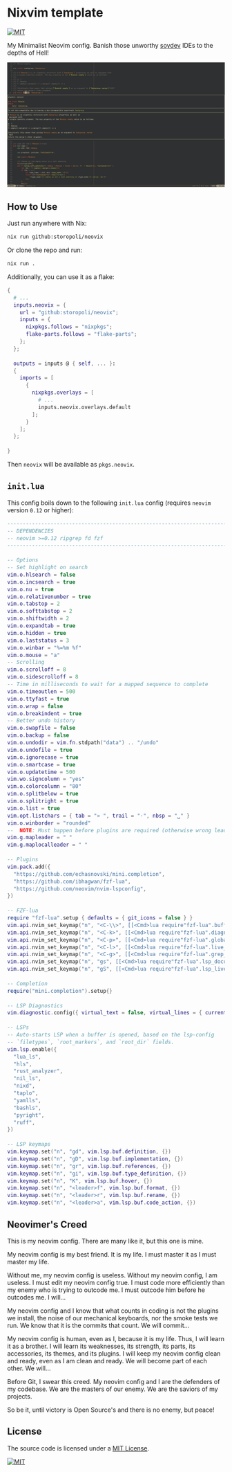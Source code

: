 # Nixvim template

[![MIT](https://img.shields.io/badge/License-MIT-lightgrey.svg)](https://opensource.org/license/mit/)

My Minimalist Neovim config.
Banish those unworthy [soydev](https://storopoli.com/posts/2023-11-10-soydev.html)
IDEs to the depths of Hell!

![screenshot](screenshot.png)

## How to Use

Just run anywhere with Nix:

```bash
nix run github:storopoli/neovix
```

Or clone the repo and run:

```bash
nix run .
```

Additionally, you can use it as a flake:

```nix
{
  # ...
  inputs.neovix = {
    url = "github:storopoli/neovix";
    inputs = {
      nixpkgs.follows = "nixpkgs";
      flake-parts.follows = "flake-parts";
    };
  };

  outputs = inputs @ { self, ... }:
  {
    imports = [
      {
        nixpkgs.overlays = [
          # ...
          inputs.neovix.overlays.default
        ];
      }
    ];
  };

}
```

Then `neovix` will be available as `pkgs.neovix`.

## `init.lua`

This config boils down to the following `init.lua` config (requires `neovim` version `0.12` or higher):

```lua
-------------------------------------------------------------------------------
-- DEPENDENCIES
-- neovim >=0.12 ripgrep fd fzf
-------------------------------------------------------------------------------

-- Options
-- Set highlight on search
vim.o.hlsearch = false
vim.o.incsearch = true
vim.o.nu = true
vim.o.relativenumber = true
vim.o.tabstop = 2
vim.o.softtabstop = 2
vim.o.shiftwidth = 2
vim.o.expandtab = true
vim.o.hidden = true
vim.o.laststatus = 3
vim.o.winbar = "%=%m %f"
vim.o.mouse = "a"
-- Scrolling
vim.o.scrolloff = 8
vim.o.sidescrolloff = 8
-- Time in milliseconds to wait for a mapped sequence to complete
vim.o.timeoutlen = 500
vim.o.ttyfast = true
vim.o.wrap = false
vim.o.breakindent = true
-- Better undo history
vim.o.swapfile = false
vim.o.backup = false
vim.o.undodir = vim.fn.stdpath("data") .. "/undo"
vim.o.undofile = true
vim.o.ignorecase = true
vim.o.smartcase = true
vim.o.updatetime = 500
vim.wo.signcolumn = "yes"
vim.o.colorcolumn = "80"
vim.o.splitbelow = true
vim.o.splitright = true
vim.o.list = true
vim.opt.listchars = { tab = "» ", trail = "·", nbsp = "␣" }
vim.o.winborder = "rounded"
--  NOTE: Must happen before plugins are required (otherwise wrong leader will be used)
vim.g.mapleader = " "
vim.g.maplocalleader = " "

-- Plugins
vim.pack.add({
  "https://github.com/echasnovski/mini.completion",
  "https://github.com/ibhagwan/fzf-lua",
  "https://github.com/neovim/nvim-lspconfig",
})

-- FZF-lua
require "fzf-lua".setup { defaults = { git_icons = false } }
vim.api.nvim_set_keymap("n", "<C-\\>", [[<Cmd>lua require"fzf-lua".buffers()<CR>]], {})
vim.api.nvim_set_keymap("n", "<C-k>", [[<Cmd>lua require"fzf-lua".diagnostics_workspace()<CR>]], {})
vim.api.nvim_set_keymap("n", "<C-p>", [[<Cmd>lua require"fzf-lua".global()<CR>]], {})
vim.api.nvim_set_keymap("n", "<C-l>", [[<Cmd>lua require"fzf-lua".live_grep()<CR>]], {})
vim.api.nvim_set_keymap("n", "<C-g>", [[<Cmd>lua require"fzf-lua".grep_project()<CR>]], {})
vim.api.nvim_set_keymap("n", "gs", [[<Cmd>lua require"fzf-lua".lsp_document_symbols()<CR>]], {})
vim.api.nvim_set_keymap("n", "gS", [[<Cmd>lua require"fzf-lua".lsp_live_workspace_symbols()<CR>]], {})

-- Completion
require("mini.completion").setup{}

-- LSP Diagnostics
vim.diagnostic.config({ virtual_text = false, virtual_lines = { current_line = true } })

-- LSPs
-- Auto-starts LSP when a buffer is opened, based on the lsp-config
-- `filetypes`, `root_markers`, and `root_dir` fields.
vim.lsp.enable({
  "lua_ls",
  "hls",
  "rust_analyzer",
  "nil_ls",
  "nixd",
  "taplo",
  "yamlls",
  "bashls",
  "pyright",
  "ruff",
})

-- LSP keymaps
vim.keymap.set("n", "gd", vim.lsp.buf.definition, {})
vim.keymap.set("n", "gD", vim.lsp.buf.implementation, {})
vim.keymap.set("n", "gr", vim.lsp.buf.references, {})
vim.keymap.set("n", "gi", vim.lsp.buf.type_definition, {})
vim.keymap.set("n", "K", vim.lsp.buf.hover, {})
vim.keymap.set("n", "<leader>f", vim.lsp.buf.format, {})
vim.keymap.set("n", "<leader>r", vim.lsp.buf.rename, {})
vim.keymap.set("n", "<leader>a", vim.lsp.buf.code_action, {})
```

## Neovimer's Creed

This is my neovim config.
There are many like it, but this one is mine.

My neovim config is my best friend.
It is my life.
I must master it as I must master my life.

Without me, my neovim config is useless.
Without my neovim config, I am useless.
I must edit my neovim config true.
I must code more efficiently than my enemy who is trying to outcode me.
I must outcode him before he outcodes me.
I will...

My neovim config and I know that what counts in coding is not the plugins we install,
the noise of our mechanical keyboards,
nor the smoke tests we run.
We know that it is the commits that count.
We will commit...

My neovim config is human, even as I, because it is my life.
Thus, I will learn it as a brother.
I will learn its weaknesses, its strength, its parts, its accessories,
its themes, and its plugins.
I will keep my neovim config clean and ready, even as I am clean and ready.
We will become part of each other.
We will...

Before Git, I swear this creed.
My neovim config and I are the defenders of my codebase.
We are the masters of our enemy.
We are the saviors of my projects.

So be it, until victory is Open Source's and there is no enemy, but peace!

## License

The source code is licensed under a
[MIT License](https://opensource.org/license/mit/).

[![MIT](https://upload.wikimedia.org/wikipedia/commons/f/f8/License_icon-mit-88x31-2.svg)](https://opensource.org/license/mit/)
